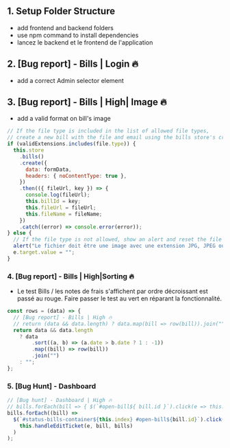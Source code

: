 ## 1. Setup Folder Structure

- add frontend and backend folders
- use npm command to install dependencies
- lancez le backend et le frontend de l'application

## 2. [Bug report] - Bills | Login 🔥

- add a correct Admin selector element

## 3. [Bug report] - Bills | High| Image 🔥

- add a valid format on bill's image

```js
// If the file type is included in the list of allowed file types,
// create a new bill with the file and email using the bills store's create method
if (validExtensions.includes(file.type)) {
  this.store
    .bills()
    .create({
      data: formData,
      headers: { noContentType: true },
    })
    .then(({ fileUrl, key }) => {
      console.log(fileUrl);
      this.billId = key;
      this.fileUrl = fileUrl;
      this.fileName = fileName;
    })
    .catch((error) => console.error(error));
} else {
  // If the file type is not allowed, show an alert and reset the file input's value
  alert("Le fichier doit être une image avec une extension JPG, JPEG ou PNG.");
  e.target.value = "";
}
```

### 4. [Bug report] - Bills | High|Sorting 🔥

- Le test Bills / les notes de frais s'affichent par ordre décroissant est passé au rouge. Faire passer le test au vert en réparant la fonctionnalité.

```js
const rows = (data) => {
  // [Bug report] - Bills | High 🔥
  // return (data && data.length) ? data.map(bill => row(bill)).join("") : ""
  return data && data.length
    ? data
        .sort((a, b) => (a.date > b.date ? 1 : -1))
        .map((bill) => row(bill))
        .join("")
    : "";
};
```

### 5. [Bug Hunt] - Dashboard

```js
// [Bug hunt] - Dashboard | High 🔥
// bills.forEach(bill => { $(`#open-bill${ bill.id }`).click(e => this.handleEditTicket(e, bill, bills)); });
bills.forEach((bill) =>
  $(`#status-bills-container${this.index} #open-bill${bill.id}`).click((e) =>
    this.handleEditTicket(e, bill, bills)
  )
);
```
